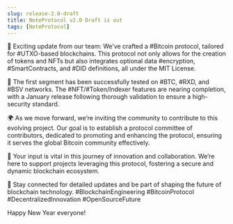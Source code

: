 ```yaml
---
slug: release-2.0-draft
title: NoteProtocol v2.0 Draft is out
tags: [NoteProtocol]
---
```


🚀 Exciting update from our team: We’ve crafted a #Bitcoin protocol, tailored for #UTXO-based blockchains. This protocol not only allows for the creation of tokens and NFTs but also integrates optional data #encryption, #SmartContracts, and #DID definitions, all under the MIT License.

🔬 The first segment has been successfully tested on #BTC, #RXD, and #BSV networks. The #NFT/#Token/Indexer features are nearing completion, with a January release following thorough validation to ensure a high-security standard.

🌍 As we move forward, we’re inviting the community to contribute to this evolving project. Our goal is to establish a protocol committee of contributors, dedicated to promoting and enhancing the protocol, ensuring it serves the global Bitcoin community effectively.

🔧 Your input is vital in this journey of innovation and collaboration. We’re here to support projects leveraging this protocol, fostering a secure and dynamic blockchain ecosystem.

🔔 Stay connected for detailed updates and be part of shaping the future of blockchain technology. #BlockchainEngineering #BitcoinProtocol #DecentralizedInnovation #OpenSourceFuture

Happy New Year everyone!
